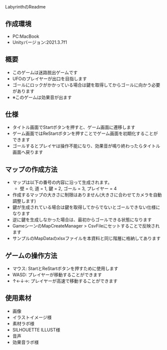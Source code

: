 LabyrinthのReadme

## 作成環境

* PC:MacBook
* Unityバージョン:2021.3.7f1

## 概要

* このゲームは迷路脱出ゲームです
* UFOのプレイヤーが出口を目指します
* ゴールにロックがかかっている場合は鍵を取得してからゴールに向かう必要があります
* ※このゲームは効果音が出ます

## 仕様

* タイトル画面でStartボタンを押すと、ゲーム画面に遷移します
* ゲーム画面ではReStartボタンを押すことでゲーム画面を初期化することができます
* ゴールするとプレイヤは操作不能になり、効果音が鳴り終わったらタイトル画面へ戻ります

## マップの作成方法

* マップは以下の番号の内容に沿って生成されます。
  * 壁 = 0, 道 = 1, 鍵 = 2, ゴール = 3, プレイヤー = 4
* 作成するマップの大きさに制限はありません(大きさに合わせてカメラを自動調整します)
* 鍵が生成されている場合は鍵を取得してからでないとゴールできない仕様になります
* 逆に鍵を生成しなかった場合は、最初からゴールできる状態になります
* GameシーンのMapCreateManager > CsvFileにセットすることで反映されます
* サンプルのMapDataのxlsxファイルを本資料と同じ階層に格納してあります

## ゲームの操作方法

* マウス: StartとReStartボタンを押すために使用します
* WASD: プレイヤーが移動することができます
* ↑←↓→: プレイヤーが高速で移動することができます

## 使用素材

* 画像
 * イラストイメージ様
 * 素材ラボ様
 * SILHOUETTE ILLUST様
* 音声
 * 効果音ラボ様
